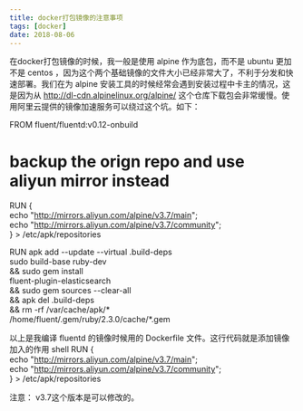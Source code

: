 ```yaml
---
title: docker打包镜像的注意事项
tags: [docker]
date: 2018-08-06
---
```

在docker打包镜像的时候，我一般是使用 alpine 作为底包，而不是 ubuntu 更加不是 centos ，因为这个两个基础镜像的文件大小已经非常大了，不利于分发和快速部署。我们在为 alpine 安装工具的时候经常会遇到安装过程中卡主的情况，这是因为从 http://dl-cdn.alpinelinux.org/alpine/ 这个仓库下载包会非常缓慢。使用阿里云提供的镜像加速服务可以绕过这个坑。如下：
   
FROM fluent/fluentd:v0.12-onbuild
# backup the orign repo and use aliyun mirror instead
RUN { \
  echo "http://mirrors.aliyun.com/alpine/v3.7/main"; \
  echo "http://mirrors.aliyun.com/alpine/v3.7/community"; \
 } > /etc/apk/repositories

RUN apk add --update --virtual .build-deps \
        sudo build-base ruby-dev \
 && sudo gem install \
        fluent-plugin-elasticsearch \
 && sudo gem sources --clear-all \
 && apk del .build-deps \
 && rm -rf /var/cache/apk/* \
           /home/fluent/.gem/ruby/2.3.0/cache/*.gem
   
以上是我编译 fluentd 的镜像时候用的 Dockerfile 文件。这行代码就是添加镜像加入的作用
   shell
RUN { \
  echo "http://mirrors.aliyun.com/alpine/v3.7/main"; \
  echo "http://mirrors.aliyun.com/alpine/v3.7/community"; \
 } > /etc/apk/repositories
    
 注意： v3.7这个版本是可以修改的。